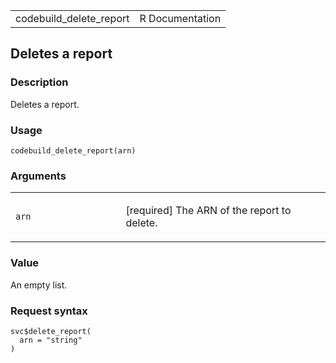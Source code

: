 <table style="width: 100%;">
<tbody>
<tr class="odd">
<td>codebuild_delete_report</td>
<td style="text-align: right;">R Documentation</td>
</tr>
</tbody>
</table>

## Deletes a report

### Description

Deletes a report.

### Usage

    codebuild_delete_report(arn)

### Arguments

<table>
<colgroup>
<col style="width: 35%" />
<col style="width: 65%" />
</colgroup>
<tbody>
<tr class="odd">
<td><code id="codebuild_delete_report_:_arn">arn</code></td>
<td><p>[required] The ARN of the report to delete.</p></td>
</tr>
</tbody>
</table>

### Value

An empty list.

### Request syntax

    svc$delete_report(
      arn = "string"
    )
